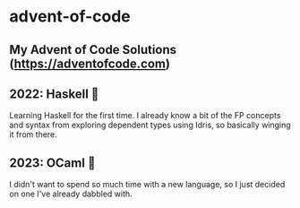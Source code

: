 # advent-of-code
## My Advent of Code Solutions (https://adventofcode.com)

## 2022: Haskell 󰘧
Learning Haskell for the first time. I already know a bit of the FP concepts
and syntax from exploring dependent types using Idris, so basically winging it
from there.

## 2023: OCaml 🐪
I didn't want to spend so much time with a new language, so I just decided on
one I've already dabbled with.
